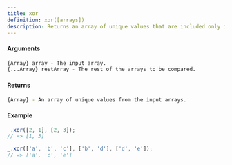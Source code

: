 ```yaml
---
title: xor
definition: xor([arrays])
description: Returns an array of unique values that are included only in one of the given arrays.
---
```



#### Arguments


```bash
{Array} array - The input array.
{...Array} restArray - The rest of the arrays to be compared.
```


#### Returns


```bash
{Array} - An array of unique values from the input arrays.
```


#### Example


```ts
_.xor([2, 1], [2, 3]);
// => [1, 3]

_.xor(['a', 'b', 'c'], ['b', 'd'], ['d', 'e']);
// => ['a', 'c', 'e']
```